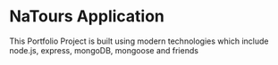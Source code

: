 # NaTours Application

This Portfolio Project is built using modern technologies which include node.js, express, mongoDB, mongoose and friends
